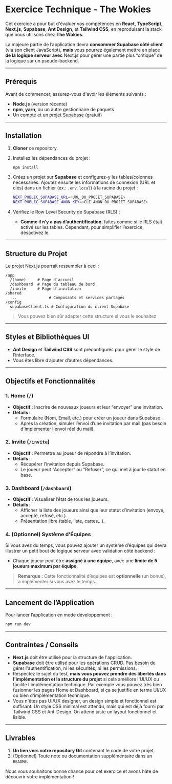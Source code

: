 # Exercice Technique - The Wokies

Cet exercice a pour but d'évaluer vos compétences en **React**, **TypeScript**, **Next.js**, **Supabase**, **Ant Design**, et **Tailwind CSS**, en reproduisant la stack que nous utilisons chez **The Wokies**.

La majeure partie de l’application devra **consommer Supabase côté client** (via son client JavaScript), **mais** vous pourrez également mettre en place **de la logique serveur avec** Next.js pour gérer une partie plus “critique” de la logique sur un pseudo-backend.

---

## Prérequis

Avant de commencer, assurez-vous d'avoir les éléments suivants :

- **Node.js** (version récente)
- **npm**, **yarn**, ou un autre gestionnaire de paquets
- Un compte et un projet [Supabase](https://supabase.com/) (gratuit)

---

## Installation

1. **Cloner** ce repository.

2. Installez les dépendances du projet :

   ```bash
   npm install
   ```

3. Créez un projet sur **Supabase** et configurez-y les tables/colonnes nécessaires. Ajoutez ensuite les informations de connexion (URL et clés) dans un fichier (ex.: `.env.local`) à la racine du projet :

   ```bash
   NEXT_PUBLIC_SUPABASE_URL=<URL_DU_PROJET_SUPABASE>
   NEXT_PUBLIC_SUPABASE_ANON_KEY=<CLE_ANON_DU_PROJET_SUPABASE>
   ```

4. Vérifiez le Row Level Security de Supabase (RLS) :
    - **Comme il n’y a pas d’authentification**, faites comme si le RLS était activé sur les tables. Cependant, pour simplifier l’exercice, désactivez le.


---

## Structure du Projet

Le projet Next.js pourrait ressembler à ceci :

```
/app
  /(home)     # Page d'accueil
  /dashboard  # Page du tableau de bord
  /invite     # Page d'invitation
/shared
  ...              # Composants et services partagés
/config
  supabaseClient.ts # Configuration du client Supabase
```

> Vous pouvez bien sûr adapter cette structure si vous le souhaitez

---

## Styles et Bibliothèques UI

- **Ant Design** et **Tailwind CSS** sont préconfigurés pour gérer le style de l’interface.
- Vous êtes libre d’ajouter d’autres dépendances.

---

## Objectifs et Fonctionnalités

### 1. Home (`/`)
- **Objectif :** Inscrire de nouveaux joueurs et leur “envoyer” une invitation.
- **Détails :**
    - Formulaire (Nom, Email, etc.) pour créer un joueur dans Supabase.
    - Après la création, simuler l’envoi d’une invitation par mail (pas besoin d'implémenter l'envoi réel du mail).

### 2. Invite (`/invite`)
- **Objectif :** Permettre au joueur de répondre à l’invitation.
- **Détails :**
    - Récupérer l’invitation depuis Supabase.
    - Le joueur peut “Accepter” ou “Refuser”, ce qui met à jour le statut en base.

### 3. Dashboard (`/dashboard`)
- **Objectif :** Visualiser l’état de tous les joueurs.
- **Détails :**
    - Afficher la liste des joueurs ainsi que leur statut d’invitation (envoyé, accepté, refusé, etc.).
    - Présentation libre (table, liste, cartes…).

### 4. (Optionnel) Système d’Équipes
Si vous avez du temps, vous pouvez ajouter un système d’équipes qui devra illustrer un petit bout de logique serveur avec validation côté backend :

- Chaque joueur peut être **assigné à une équipe**, avec une **limite de 5 joueurs maximum par équipe**.

> **Remarque :** Cette fonctionnalité d’équipes est **optionnelle** (un bonus), à implémenter si vous avez le temps.

---

## Lancement de l’Application

Pour lancer l’application en mode développement :

```bash
npm run dev
```

---

## Contraintes / Conseils

- **Next.js** doit être utilisé pour la structure de l'application.
- **Supabase** doit être utilisé pour les opérations CRUD. Pas besoin de gérer l'authentification, ni les sécurités, ni les permissions.
- Respectez le sujet du test, **mais vous pouvez prendre des libertés dans l'implémentation et la structure du projet** si cela améliore l'UI/UX ou facilite l'implémentation technique. Par exemple vous pouvez très bien fusionner les pages Home et Dashboard, si ça se justifie en terme UI/UX ou bien d'implémentation technique.
- Vous n'êtes pas UI/UX designer, un design simple et fonctionnel est suffisant. Un style CSS minimal est attendu, mais qui est déjà fourni par Tailwind CSS et Ant-Design. On attend juste un layout fonctionnel et lisible.

---

## Livrables

1. **Un lien vers votre repository Git** contenant le code de votre projet.
2. (Optionnel) Toute note ou documentation supplémentaire dans un `README`.

Nous vous souhaitons bonne chance pour cet exercice et avons hâte de découvrir votre implémentation !